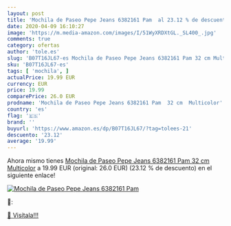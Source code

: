 ```yaml
---
layout: post
title: 'Mochila de Paseo Pepe Jeans 6382161 Pam  al 23.12 % de descuento'
date: 2020-04-09 16:10:27
image: 'https://m.media-amazon.com/images/I/51WyXRDXtGL._SL400_.jpg'
comments: true
category: ofertas
author: 'tole.es'
slug: 'B07T16JL67-es Mochila de Paseo Pepe Jeans 6382161 Pam 32 cm Multicolor'
sku: 'B07T16JL67-es'
tags: [ 'mochila', ]
actualPrice: 19.99 EUR
currency: EUR
price: 19.99
comparePrice: 26.0 EUR
prodname: 'Mochila de Paseo Pepe Jeans 6382161 Pam  32 cm  Multicolor'
country: 'es'
flag: '🇪🇸'
brand: ''
buyurl: 'https://www.amazon.es/dp/B07T16JL67/?tag=tolees-21'
descuento: '23.12'
average: '19.99'
---
```


Ahora mismo tienes [Mochila de Paseo Pepe Jeans 6382161 Pam  32 cm  Multicolor](https://www.amazon.es/dp/B07T16JL67/?tag=tolees-21) a 19.99 EUR (original: 26.0 EUR) (23.12 %  de descuento) en el siguiente enlace!

[![Mochila de Paseo Pepe Jeans 6382161 Pam ](https://m.media-amazon.com/images/I/51WyXRDXtGL._SL400_.jpg)](https://www.amazon.es/dp/B07T16JL67/?tag=tolees-21)

🔎:


[🛒 Visítala!!!](https://www.amazon.es/dp/B07T16JL67/?tag=tolees-21)
